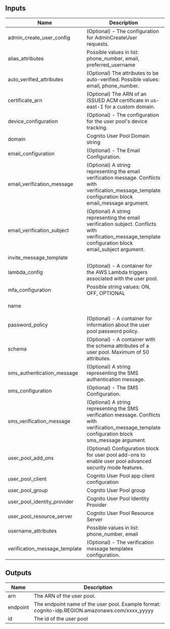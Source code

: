 ## Inputs

| Name | Description | Type | Default | Required |
|------|-------------|:----:|:-----:|:-----:|
| admin\_create\_user\_config | \(Optional\) - The configuration for AdminCreateUser requests. | map | `{}` | no |
| alias\_attributes | Possible values in list: phone\_number, email, preferred\_username | list | `"null"` | no |
| auto\_verified\_attributes | \(Optional\) The attributes to be auto-verified. Possible values: email, phone\_number. | list | `[]` | no |
| certificate\_arn | \(Optional\) The ARN of an ISSUED ACM certificate in us-east-1 for a custom domain. | string | `"null"` | no |
| device\_configuration | \(Optional\) - The configuration for the user pool's device tracking. | map | `{}` | no |
| domain | Cognito User Pool Domain string | string | `"null"` | no |
| email\_configuration | \(Optional\) - The Email Configuration. | map | `{}` | no |
| email\_verification\_message | \(Optional\) A string representing the email verification message. Conflicts with verification\_message\_template configuration block email\_message argument. | string | `"null"` | no |
| email\_verification\_subject | \(Optional\) A string representing the email verification subject. Conflicts with verification\_message\_template configuration block email\_subject argument. | string | `"null"` | no |
| invite\_message\_template |  | map | `{}` | no |
| lambda\_config | \(Optional\) - A container for the AWS Lambda triggers associated with the user pool. | map | `{}` | no |
| mfa\_configuration | Possible string values: ON, OFF, OPTIONAL | string | `"OFF"` | no |
| name |  | string | `"cognito-default-name"` | no |
| password\_policy | \(Optional\) - A container for information about the user pool password policy. | map | `{}` | no |
| schema | \(Optional\) - A container with the schema attributes of a user pool. Maximum of 50 attributes. | list | `[]` | no |
| sms\_authentication\_message | \(Optional\) A string representing the SMS authentication message. | string | `"null"` | no |
| sms\_configuration | \(Optional\) - The SMS Configuration. | map | `{}` | no |
| sms\_verification\_message | \(Optional\) A string representing the SMS verification message. Conflicts with verification\_message\_template configuration block sms\_message argument. | string | `"null"` | no |
| user\_pool\_add\_ons | \(Optional\) Configuration block for user pool add-ons to enable user pool advanced security mode features. | map | `{}` | no |
| user\_pool\_client | Cognito User Pool app client configuration | list | `[]` | no |
| user\_pool\_group | Cognito User Pool group | list | `[]` | no |
| user\_pool\_identity\_provider | Cognito User Pool Identity Provider | list | `[]` | no |
| user\_pool\_resource\_server | Cognito User Pool Resource Server | list | `[]` | no |
| username\_attributes | Possible values in list: phone\_number, email | list | `"null"` | no |
| verification\_message\_template | \(Optional\) - The verification message templates configuration. | map | `{}` | no |

## Outputs

| Name | Description |
|------|-------------|
| arn | The ARN of the user pool. |
| endpoint | The endpoint name of the user pool. Example format: cognito-idp.REGION.amazonaws.com/xxxx\_yyyyy |
| id | The id of the user pool |
